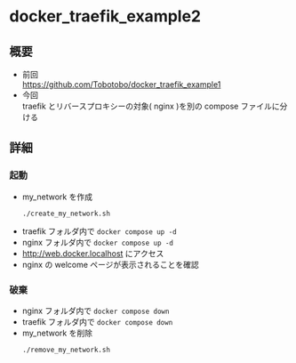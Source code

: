 # docker_traefik_example2

## 概要
* 前回  
  https://github.com/Tobotobo/docker_traefik_example1  
* 今回  
  traefik とリバースプロキシーの対象( nginx )を別の compose ファイルに分ける

## 詳細

### 起動

* my_network を作成
  ```
  ./create_my_network.sh
  ```
* traefik フォルダ内で `docker compose up -d`
* nginx フォルダ内で `docker compose up -d`
* http://web.docker.localhost にアクセス
* nginx の welcome ページが表示されることを確認

### 破棄

* nginx フォルダ内で `docker compose down`
* traefik フォルダ内で `docker compose down`
* my_network を削除
  ```
  ./remove_my_network.sh
  ```